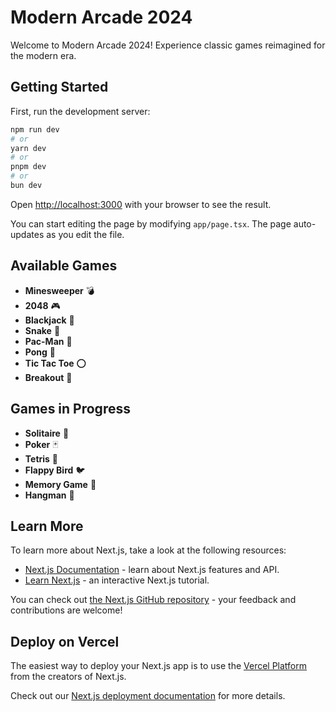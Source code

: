 # Modern Arcade 2024

Welcome to Modern Arcade 2024! Experience classic games reimagined for the modern era.

## Getting Started

First, run the development server:

```bash
npm run dev
# or
yarn dev
# or
pnpm dev
# or
bun dev
```

Open [http://localhost:3000](http://localhost:3000) with your browser to see the result.

You can start editing the page by modifying `app/page.tsx`. The page auto-updates as you edit the file.

## Available Games

- **Minesweeper** 💣
- **2048** 🎮
- **Blackjack** 🎴
- **Snake** 🐍
- **Pac-Man** 👾
- **Pong** 🏓
- **Tic Tac Toe** ⭕
- **Breakout** 🧱

## Games in Progress

- **Solitaire** 🎴
- **Poker** 🃏
- **Tetris** 🎯
- **Flappy Bird** 🐦
- **Memory Game** 🎴
- **Hangman** 📝

## Learn More

To learn more about Next.js, take a look at the following resources:

- [Next.js Documentation](https://nextjs.org/docs) - learn about Next.js features and API.
- [Learn Next.js](https://nextjs.org/learn) - an interactive Next.js tutorial.

You can check out [the Next.js GitHub repository](https://github.com/vercel/next.js) - your feedback and contributions are welcome!

## Deploy on Vercel

The easiest way to deploy your Next.js app is to use the [Vercel Platform](https://vercel.com/new?utm_medium=default-template&filter=next.js&utm_source=create-next-app&utm_campaign=create-next-app-readme) from the creators of Next.js.

Check out our [Next.js deployment documentation](https://nextjs.org/docs/app/building-your-application/deploying) for more details.
